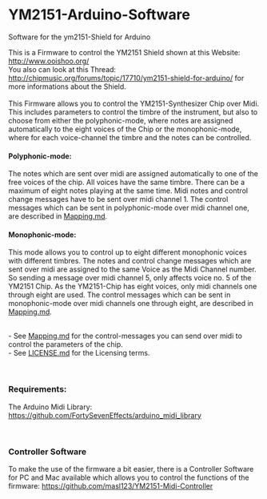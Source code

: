 # YM2151-Arduino-Software
Software for the ym2151-Shield for Arduino


This is a Firmware to control the YM2151 Shield shown at this Website: http://www.ooishoo.org/
<br>You also can look at this Thread: http://chipmusic.org/forums/topic/17710/ym2151-shield-for-arduino/ for more informations about the Shield. 
<br><br>
This Firmware allows you to control the YM2151-Synthesizer Chip over Midi. This includes parameters to control the timbre of the instrument, but also to choose from either the polyphonic-mode, where notes are assigned automatically to the eight voices of the Chip or the monophonic-mode, where for each voice-channel the timbre and the notes can be controlled.


#### Polyphonic-mode:
The notes which are sent over midi are assigned automatically to one of the free voices of the chip. All voices have the same timbre. There can be a maximum of eight notes playing at the same time. 
Midi notes and control change messages have to be sent over midi channel 1. The control messages which can be sent in polyphonic-mode over midi channel one, are described in [Mapping.md](Mapping.md). 


#### Monophonic-mode:
This mode allows you to control up to eight different monophonic voices with different timbres.
The notes and control change messages which are sent over midi are assigned to the same Voice as the Midi Channel number. So sending a message over midi channel 5, only affects voice no. 5 of the YM2151 Chip. As the YM2151-Chip has eight voices, only midi channels one through eight are used. The control messages which can be sent in monophonic-mode over midi channels one through eight, are described in [Mapping.md](Mapping.md).

<br>- See [Mapping.md](Mapping.md) for the control-messages you can send over midi to control the parameters of the chip.
<br>- See [LICENSE.md](LICENSE.md) for the Licensing terms.

<br>

### Requirements:
The Arduino Midi Library:
	https://github.com/FortySevenEffects/arduino_midi_library

<br>

### Controller Software
To make the use of the firmware a bit easier, there is a Controller Software for PC and Mac available which allows you to control the functions of the firmware:
https://github.com/masl123/YM2151-Midi-Controller
